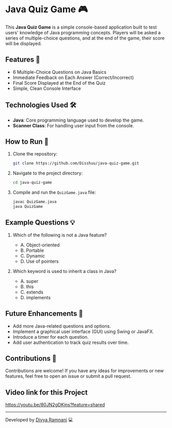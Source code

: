 # Java Quiz Game 🎮

This **Java Quiz Game** is a simple console-based application built to test users' knowledge of Java programming concepts. Players will be asked a series of multiple-choice questions, and at the end of the game, their score will be displayed.

## Features 🌟
- 6 Multiple-Choice Questions on Java Basics
- Immediate Feedback on Each Answer (Correct/Incorrect)
- Final Score Displayed at the End of the Quiz
- Simple, Clean Console Interface

## Technologies Used 🛠
- **Java**: Core programming language used to develop the game.
- **Scanner Class**: For handling user input from the console.
  
## How to Run 🚀
1. Clone the repository:
    ```bash
    git clone https://github.com/Disshuu/java-quiz-game.git
    ```
2. Navigate to the project directory:
    ```bash
    cd java-quiz-game
    ```
3. Compile and run the `QuizGame.java` file:
    ```bash
    javac QuizGame.java
    java QuizGame
    ```

## Example Questions 💡
1. Which of the following is not a Java feature?
   - A. Object-oriented
   - B. Portable
   - C. Dynamic
   - D. Use of pointers

2. Which keyword is used to inherit a class in Java?
   - A. super
   - B. this
   - C. extends
   - D. implements

## Future Enhancements 🔮
- Add more Java-related questions and options.
- Implement a graphical user interface (GUI) using Swing or JavaFX.
- Introduce a timer for each question.
- Add user authentication to track quiz results over time.

## Contributions 🤝
Contributions are welcome! If you have any ideas for improvements or new features, feel free to open an issue or submit a pull request.

## Video link for this Project 
https://youtu.be/80JN2gDKjns?feature=shared

---
Developed by [Divya Ramnani](https://github.com/Disshuu) 💻
